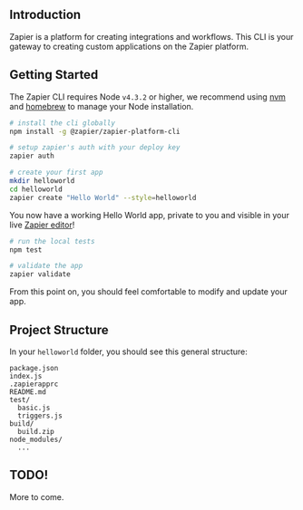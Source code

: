 ## Introduction

Zapier is a platform for creating integrations and workflows. This CLI is your gateway to creating custom applications on the Zapier platform.


## Getting Started

The Zapier CLI requires Node `v4.3.2` or higher, we recommend using [nvm](https://github.com/creationix/nvm) and [homebrew](http://brew.sh/) to manage your Node installation.

```bash
# install the cli globally
npm install -g @zapier/zapier-platform-cli

# setup zapier's auth with your deploy key
zapier auth

# create your first app
mkdir helloworld
cd helloworld
zapier create "Hello World" --style=helloworld
```

You now have a working Hello World app, private to you and visible in your live [Zapier editor](https://zapier.com/app/editor)!

```bash
# run the local tests
npm test

# validate the app
zapier validate
```

From this point on, you should feel comfortable to modify and update your app.


## Project Structure

In your `helloworld` folder, you should see this general structure:

```
package.json
index.js
.zapierapprc
README.md
test/
  basic.js
  triggers.js
build/
  build.zip
node_modules/
  ...
```


## TODO!

More to come.
